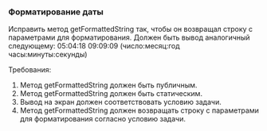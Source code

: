 
### Форматирование даты

Исправить метод getFormattedString так, чтобы он возвращал строку с параметрами для форматирования.
Должен быть вывод аналогичный следующему:
05:04:18 09:09:09 (число:месяц:год часы:минуты:секунды)


Требования:
1.	Метод getFormattedString должен быть публичным.
2.	Метод getFormattedString должен быть статическим.
3.	Вывод на экран должен соответствовать условию задачи.
4.	Метод getFormattedString должен возвращать строку с параметрами для форматирования согласно условию задачи.


